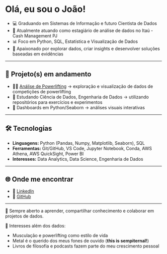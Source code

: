 # Olá, eu sou o João!

- 💻 Graduando em Sistemas de Informação e futuro Cientista de Dados
- 🔭 Atualmente atuando como estagiário de análise de dados no Itaú - Cash Management PJ
- 📊 Foco em Python, SQL, Estatística e Visualização de Dados
- 🚀 Apaixonado por explorar dados, criar insights e desenvolver soluções baseadas em evidências  

---

## 🚀 Projeto(s) em andamento
- 🏋️‍♂️ [Análise de Powerlifting](https://github.com/joas-ds/analise-powerlifting-db) → exploração e visualização de dados de competições de powerlifting
- 🌱 Estudando Ciência de Dados, Engenharia de Dados → utilizando repositórios para exercícios e experimentos
- 🔎 Dashboards em Python/Seaborn → análises visuais interativas

---

## 🛠️ Tecnologias
- **Linguagens:** Python (Pandas, Numpy, Matplotlib, Seaborn), SQL  
- **Ferramentas:** Git/GitHub, VS Code, Jupyter Notebook, Conda, AWS Athena, AWS QuickSight, Power BI
- **Interesses:** Data Analytics, Data Science, Engenharia de Dados  

---

## 🌐 Onde me encontrar
- 💼 [LinkedIn](https://www.linkedin.com/in/jo%C3%A3o-victor-caetano-narducci/)  
- 🐙 [GitHub](https://github.com/joas-ds)  

---

🤝 Sempre aberto a aprender, compartilhar conhecimento e colaborar em projetos de dados.

🧩 Interesses além dos dados:
- Musculação e powerlifting como estilo de vida
- Metal é o querido dos meus fones de ouvido (**this is sempiternal!**)
- Livros de filosofia e podcasts fazem parte do meu crescimento pessoal
